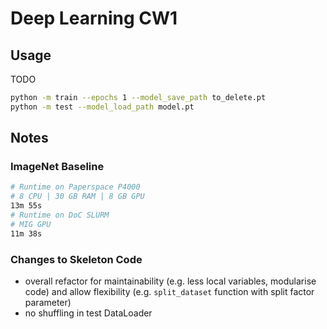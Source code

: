 # Deep Learning CW1

## Usage

TODO

```sh
python -m train --epochs 1 --model_save_path to_delete.pt
python -m test --model_load_path model.pt
```

## Notes

### ImageNet Baseline

```sh
# Runtime on Paperspace P4000
# 8 CPU | 30 GB RAM | 8 GB GPU
13m 55s
# Runtime on DoC SLURM
# MIG GPU
11m 38s
```

### Changes to Skeleton Code

- overall refactor for maintainability (e.g. less local variables, modularise
  code) and allow flexibility (e.g. `split_dataset` function with split factor
  parameter)
- no shuffling in test DataLoader
